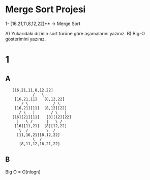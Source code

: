 ﻿# Merge Sort Projesi

1- [16,21,11,8,12,22]** -> Merge Sort

A) Yukarıdaki dizinin sort türüne göre aşamalarını yazınız.
B) Big-O gösterimini yazınız.


# 1
## A

```
   [16,21,11,8,12,22]
            /   \
    [16,21,11]   [8,12,22]
       / \        	 / \
    [16,21][11]  [8,12][22]
      / \   |       / \   | 
   [16][21][11]   [8][12][22]
     |   \ /      |   \ /
    [16][11,21]  [8][12,22]
      \  /        \  /
     [11,16,21][8,12,22]
            \  /
      [8,11,12,16,21,22]
```

## B
 Big O  =  O(nlogn)

